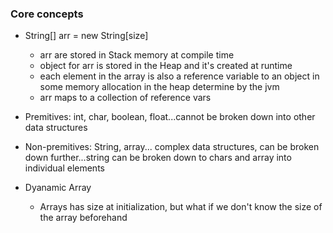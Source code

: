 ### Core concepts ####
- String[] arr = new String[size]
    - arr are stored in Stack memory at compile time
    - object for arr is stored in the Heap and it's created at runtime
    - each element in the array is also a reference variable to an object in some memory allocation in the heap determine by the jvm
    - arr maps to a collection of reference vars 
- Premitives: int, char, boolean, float...cannot be broken down into other data structures
- Non-premitives: String, array... complex data structures, can be broken down further...string can be broken down to chars and array into individual elements 

- Dyanamic Array
    - Arrays has size at initialization, but what if we don't know the size of the array beforehand